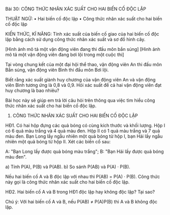 Bài 30: CÔNG THỨC NHÂN XÁC SUẤT CHO HAI BIẾN CỐ ĐỘC LẬP

THUẬT NGỮ:
• Hai biến cố độc lập
• Công thức nhân xác suất cho hai biến cố độc lập

KIẾN THỨC, KĨ NĂNG:
Tính xác suất của biến cố giao của hai biến cố độc lập bằng cách sử dụng công thức nhân xác suất và sơ đồ hình cây.

[Hình ảnh mô tả một vận động viên đang thi đấu môn bắn súng]
[Hình ảnh mô tả một vận động viên đang bơi lội trong một cuộc thi]

Tại vòng chung kết của một đại hội thể thao, vận động viên An thi đấu môn Bắn súng, vận động viên Bình thi đấu môn Bơi lội.

Biết rằng xác suất giành huy chương của vận động viên An và vận động viên Bình tương ứng là 0,8 và 0,9. Hỏi xác suất để cả hai vận động viên đạt huy chương là bao nhiêu?

Bài học này sẽ giúp em trả lời câu hỏi trên thông qua việc tìm hiểu công thức nhân xác suất cho hai biến cố độc lập.

1. CÔNG THỨC NHÂN XÁC SUẤT CHO HAI BIẾN CỐ ĐỘC LẬP

HĐ1. Có hai hộp đựng các quả bóng có cùng kích thước và khối lượng. Hộp I có 6 quả màu trắng và 4 quả màu đen. Hộp II có 1 quả màu trắng và 7 quả màu đen. Bạn Long lấy ngẫu nhiên một quả bóng từ hộp I, bạn Hải lấy ngẫu nhiên một quả bóng từ hộp II. Xét các biến cố sau:

A: "Bạn Long lấy được quả bóng màu trắng";
B: "Bạn Hải lấy được quả bóng màu đen".

a) Tính P(A), P(B) và P(AB).
b) So sánh P(AB) và P(A) · P(B).

Nếu hai biến cố A và B độc lập với nhau thì
    P(AB) = P(A) · P(B).
Công thức này gọi là công thức nhân xác suất cho hai biến cố độc lập.

HĐ2. Hai biến cố A và B trong HĐ1 độc lập hay không độc lập? Tại sao?

Chú ý: Với hai biến cố A và B, nếu P(AB) ≠ P(A)P(B) thì A và B không độc lập.